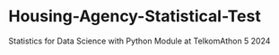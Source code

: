 # Housing-Agency-Statistical-Test
Statistics for Data Science with Python Module at TelkomAthon 5 2024
